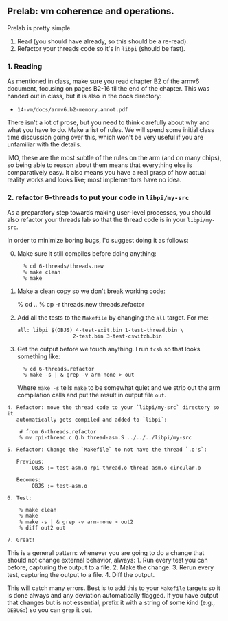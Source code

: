 ## Prelab: vm coherence and operations.

Prelab is pretty simple.
   1. Read (you should have already, so this should be a re-read).
   2. Refactor your threads code so it's in `libpi` (should be fast).

### 1. Reading

As mentioned in class, make sure you read chapter B2 of the armv6
document, focusing on pages B2-16 til the end of the chapter.  This was
handed out in class, but it is also in the docs directory:

   - `14-vm/docs/armv6.b2-memory.annot.pdf`

There isn't a lot of prose, but you need to think carefully about why and
what you have to do.  Make a list of rules.   We will spend some initial
class time discussion going over this, which won't be very useful if
you are unfamiliar with the details.

IMO, these are the most subtle of the rules on the arm (and on many
chips), so being able to reason about them means that everything else
is comparatively easy.  It also means you have a real grasp of how
actual reality works and looks like; most implementors have no idea.

### 2. refactor 6-threads to put your code in `libpi/my-src`

As a preparatory step towards making user-level processes, you should
also refactor your threads lab so that the thread code is in your
`libpi/my-src`.

In order to minimize boring bugs, I'd suggest doing it as follows:

   0. Make sure it still compiles before doing anything:

            % cd 6-threads/threads.new
            % make clean
            % make

   1.  Make a clean copy so we don't break working code:

        % cd ..
        % cp -r threads.new threads.refactor

   2. Add all the tests to the `Makefile` by changing the `all` target.
      For me:

          all: libpi $(OBJS) 4-test-exit.bin 1-test-thread.bin \
                            2-test.bin 3-test-cswitch.bin

   3. Get the output before we touch anything.  I run `tcsh` so that looks something
      like:

            % cd 6-threads.refactor
            % make -s | & grep -v arm-none > out

      Where `make -s` tells `make` to be somewhat quiet and we strip out the arm
      compilation calls and put the result in output file `out`.
    
    4. Refactor: move the thread code to your `libpi/my-src` directory so it 
       automatically gets compiled and added to `libpi`:  

        # from 6-threads.refactor
        % mv rpi-thread.c Q.h thread-asm.S ../../../libpi/my-src

    5. Refactor: Change the `Makefile` to not have the thread `.o's`:

       Previous:
            OBJS := test-asm.o rpi-thread.o thread-asm.o circular.o  

       Becomes:
            OBJS := test-asm.o

    6. Test:

        % make clean
        % make 
        % make -s | & grep -v arm-none > out2
        % diff out2 out

    7. Great!

This is a general pattern: whenever you are going to do a change that should not
change external behavior, always:
    1. Run every test you can before, capturing the output to a file.
    2. Make the change.
    3. Rerun every test, capturing the output to a file.
    4. Diff the output.

This will catch many errors.  Best is to add this to your `Makefile`
targets so it is done always and any deviation automatically flagged.
If you have output that changes but is not essential, prefix it with a
string of some kind (e.g., `DEBUG:`) so you can `grep` it out.
